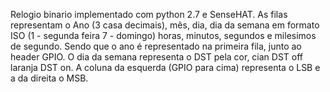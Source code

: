 Relogio binario implementado com python 2.7 e SenseHAT.
As filas representam o Ano (3 casa decimais), mês, dia, dia da semana em formato ISO (1 - segunda feira 7 - domingo) horas, minutos, segundos e milesimos de segundo. Sendo que o ano é representado na primeira fila, junto ao header GPIO. O dia da semana representa o DST pela cor, cian DST off laranja DST on.
A coluna da esquerda (GPIO para cima) representa o LSB e a da direita o MSB.
